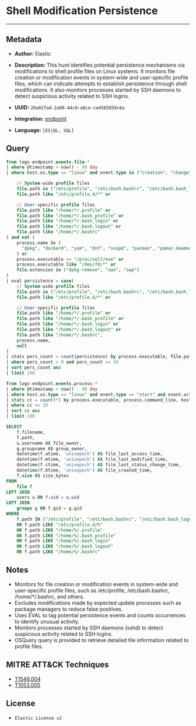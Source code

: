 # Shell Modification Persistence

---

## Metadata

- **Author:** Elastic
- **Description:** This hunt identifies potential persistence mechanisms via modifications to shell profile files on Linux systems. It monitors file creation or modification events in system-wide and user-specific profile files, which can indicate attempts to establish persistence through shell modifications. It also monitors processes started by SSH daemons to detect suspicious activity related to SSH logins.

- **UUID:** `20a02fad-2a09-44c0-a8ce-ce4502859c8a`
- **Integration:** [endpoint](https://docs.elastic.co/integrations/endpoint)
- **Language:** `[ES|QL, SQL]`

## Query

```sql
from logs-endpoint.events.file-*
| where @timestamp > now() - 90 day
| where host.os.type == "linux" and event.type in ("creation", "change") and (

    // System-wide profile files
    file.path in ("/etc/profile", "/etc/bash.bashrc", "/etc/bash.bash_logout") or
    file.path like "/etc/profile.d/*" or

    // User-specific profile files
    file.path like "/home/*/.profile" or
    file.path like "/home/*/.bash_profile" or
    file.path like "/home/*/.bash_login" or
    file.path like "/home/*/.bash_logout" or
    file.path like "/home/*/.bashrc"
) and not (
    process.name in (
      "dpkg", "dockerd", "yum", "dnf", "snapd", "pacman", "pamac-daemon", "microdnf", "podman", "apk"
    ) or
    process.executable == "/proc/self/exe" or
    process.executable like "/dev/fd/*" or
    file.extension in ("dpkg-remove", "swx", "swp")
)
| eval persistence = case(
    // System-wide profile files
    file.path in ("/etc/profile", "/etc/bash.bashrc", "/etc/bash.bash_logout") or
    file.path like "/etc/profile.d/*" or

    // User-specific profile files
    file.path like "/home/*/.profile" or
    file.path like "/home/*/.bash_profile" or
    file.path like "/home/*/.bash_login" or
    file.path like "/home/*/.bash_logout" or
    file.path like "/home/*/.bashrc",
    process.name,
    null
)
| stats pers_count = count(persistence) by process.executable, file.path, host.name, user.name
| where pers_count > 0 and pers_count <= 20
| sort pers_count asc
| limit 100
```

```sql
from logs-endpoint.events.process-*
| where @timestamp > now() - 90 day
| where host.os.type == "linux" and event.type == "start" and event.action == "exec" and process.parent.name == "sshd"
| stats cc = count(*) by process.executable, process.command_line, host.name, user.name
| where cc <= 20
| sort cc asc
| limit 100
```

```sql
SELECT
    f.filename,
    f.path,
    u.username AS file_owner,
    g.groupname AS group_owner,
    datetime(f.atime, 'unixepoch') AS file_last_access_time,
    datetime(f.mtime, 'unixepoch') AS file_last_modified_time,
    datetime(f.ctime, 'unixepoch') AS file_last_status_change_time,
    datetime(f.btime, 'unixepoch') AS file_created_time,
    f.size AS size_bytes
FROM
    file f
LEFT JOIN
    users u ON f.uid = u.uid
LEFT JOIN
    groups g ON f.gid = g.gid
WHERE
    f.path IN ("/etc/profile", "/etc/bash.bashrc", "/etc/bash.bash_logout")
    OR f.path LIKE "/etc/profile.d/%"
    OR f.path LIKE "/home/%/.profile"
    OR f.path LIKE "/home/%/.bash_profile"
    OR f.path LIKE "/home/%/.bash_login"
    OR f.path LIKE "/home/%/.bash_logout"
    OR f.path LIKE "/home/%/.bashrc"
```

## Notes

- Monitors for file creation or modification events in system-wide and user-specific profile files, such as /etc/profile, /etc/bash.bashrc, /home/*/.bashrc, and others.
- Excludes modifications made by expected update processes such as package managers to reduce false positives.
- Uses EVAL to tag potential persistence events and counts occurrences to identify unusual activity.
- Monitors processes started by SSH daemons (sshd) to detect suspicious activity related to SSH logins.
- OSQuery query is provided to retrieve detailed file information related to profile files.
## MITRE ATT&CK Techniques

- [T1546.004](https://attack.mitre.org/techniques/T1546/004)
- [T1053.005](https://attack.mitre.org/techniques/T1053/005)

## License

- `Elastic License v2`
